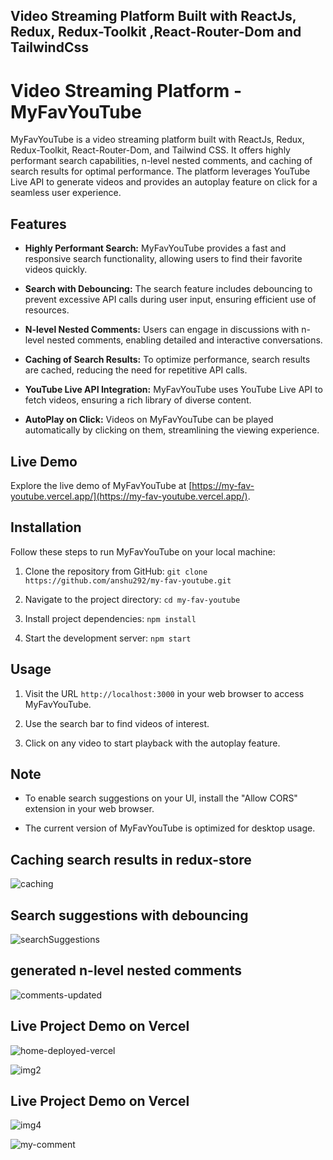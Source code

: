 ## Video Streaming Platform Built with ReactJs, Redux, Redux-Toolkit ,React-Router-Dom and TailwindCss

# Video Streaming Platform - MyFavYouTube

MyFavYouTube is a video streaming platform built with ReactJs, Redux, Redux-Toolkit, React-Router-Dom, and Tailwind CSS. It offers highly performant search capabilities, n-level nested comments, and caching of search results for optimal performance. The platform leverages YouTube Live API to generate videos and provides an autoplay feature on click for a seamless user experience.

## Features

- **Highly Performant Search:** MyFavYouTube provides a fast and responsive search functionality, allowing users to find their favorite videos quickly.

- **Search with Debouncing:** The search feature includes debouncing to prevent excessive API calls during user input, ensuring efficient use of resources.

- **N-level Nested Comments:** Users can engage in discussions with n-level nested comments, enabling detailed and interactive conversations.

- **Caching of Search Results:** To optimize performance, search results are cached, reducing the need for repetitive API calls.

- **YouTube Live API Integration:** MyFavYouTube uses YouTube Live API to fetch videos, ensuring a rich library of diverse content.

- **AutoPlay on Click:** Videos on MyFavYouTube can be played automatically by clicking on them, streamlining the viewing experience.

## Live Demo

Explore the live demo of MyFavYouTube at [https://my-fav-youtube.vercel.app/](https://my-fav-youtube.vercel.app/).

## Installation

Follow these steps to run MyFavYouTube on your local machine:

1. Clone the repository from GitHub: `git clone https://github.com/anshu292/my-fav-youtube.git`

2. Navigate to the project directory: `cd my-fav-youtube`

3. Install project dependencies: `npm install`

4. Start the development server: `npm start`

## Usage

1. Visit the URL `http://localhost:3000` in your web browser to access MyFavYouTube.

2. Use the search bar to find videos of interest.

3. Click on any video to start playback with the autoplay feature.

## Note

- To enable search suggestions on your UI, install the "Allow CORS" extension in your web browser.

- The current version of MyFavYouTube is optimized for desktop usage.

## Caching search results in redux-store
![caching](https://github.com/anshu292/my-fav-youtube/assets/86077759/92b5e47d-00fb-4684-8cd5-ca95ac7a3987)

## Search suggestions with debouncing
![searchSuggestions](https://github.com/anshu292/my-fav-youtube/assets/86077759/e01905b5-ea27-47ad-b0a7-23c7f5d26543)

## generated n-level nested comments
![comments-updated](https://github.com/anshu292/my-fav-youtube/assets/86077759/a9e43849-d3f1-4576-bde2-d7e8cbd167b4)

## Live Project Demo on Vercel
![home-deployed-vercel](https://github.com/anshu292/my-fav-youtube/assets/86077759/016fb8ac-45fd-49c2-b173-679ec8942192)

![img2](https://github.com/anshu292/my-fav-youtube/assets/86077759/8eaf7bc9-168f-448b-b7f0-fd909dec6856)

## Live Project Demo on Vercel
![img4](https://github.com/anshu292/my-fav-youtube/assets/86077759/89387061-87e8-4eaf-a11b-08e8f1ccab77)

![my-comment](https://github.com/anshu292/my-fav-youtube/assets/86077759/95dda3dc-aacd-4428-a719-96db2c643843)
## 






